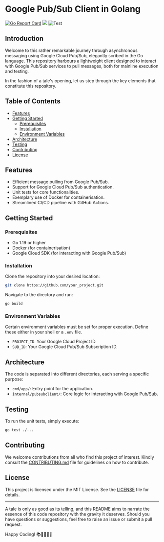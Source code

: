 # Google Pub/Sub Client in Golang
[![Go Report Card](https://goreportcard.com/badge/github.com/bjornaer/seen)](https://goreportcard.com/report/github.com/bjornaer/seen)
[![](https://tokei.rs/b1/github/bjornaer/seen?category=code)](https://github.com/bjornaer/seen)
![Test](https://github.com/bjornaer/seen/actions/workflows/test_and_lint.yml/badge.svg)



## Introduction

Welcome to this rather remarkable journey through asynchronous messaging using Google Cloud Pub/Sub, elegantly scribed in the Go language. This repository harbours a lightweight client designed to interact with Google Pub/Sub services to pull messages, both for mainline execution and testing.

In the fashion of a tale's opening, let us step through the key elements that constitute this repository.

## Table of Contents

- [Features](#features)
- [Getting Started](#getting-started)
  - [Prerequisites](#prerequisites)
  - [Installation](#installation)
  - [Environment Variables](#environment-variables)
- [Architecture](#architecture)
- [Testing](#testing)
- [Contributing](#contributing)
- [License](#license)

## Features

- Efficient message pulling from Google Pub/Sub.
- Support for Google Cloud Pub/Sub authentication.
- Unit tests for core functionalities.
- Exemplary use of Docker for containerisation.
- Streamlined CI/CD pipeline with GitHub Actions.

## Getting Started

### Prerequisites

- Go 1.19 or higher
- Docker (for containerisation)
- Google Cloud SDK (for interacting with Google Pub/Sub)

### Installation

Clone the repository into your desired location:

```sh
git clone https://github.com/your_project.git
```

Navigate to the directory and run:

```sh
go build
```

### Environment Variables

Certain environment variables must be set for proper execution. Define these either in your shell or a `.env` file.

- `PROJECT_ID`: Your Google Cloud Project ID.
- `SUB_ID`: Your Google Cloud Pub/Sub Subscription ID.

## Architecture

The code is separated into different directories, each serving a specific purpose:

- `cmd/app/`: Entry point for the application.
- `internal/pubsubclient/`: Core logic for interacting with Google Pub/Sub.

## Testing

To run the unit tests, simply execute:

```sh
go test ./...
```

## Contributing

We welcome contributions from all who find this project of interest. Kindly consult the [CONTRIBUTING.md](CONTRIBUTING.md) file for guidelines on how to contribute.

## License

This project is licensed under the MIT License. See the [LICENSE](LICENSE) file for details.

---

A tale is only as good as its telling, and this README aims to narrate the essence of this code repository with the gravity it deserves. Should you have questions or suggestions, feel free to raise an issue or submit a pull request.

Happy Coding! 📚👨‍💻👩‍💻